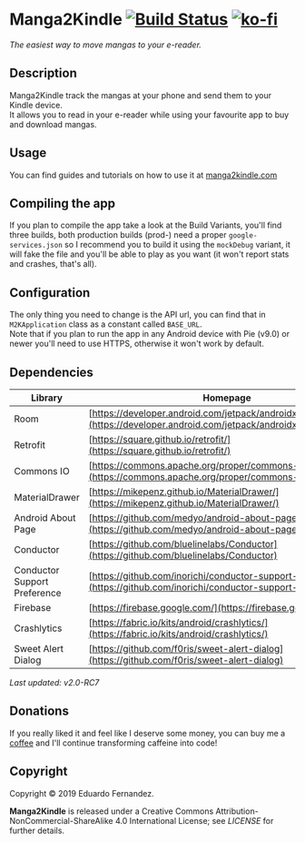 # Manga2Kindle [![Build Status](https://travis-ci.org/EduFdezSoy/Manga2Kindle.svg?branch=master)](https://travis-ci.org/EduFdezSoy/Manga2Kindle) [![ko-fi](https://ko-fi.com/img/Kofi_Logo_Blue.svg)](https://ko-fi.com/EduFdezSoy)
*The easiest way to move mangas to your e-reader.*  

## Description
Manga2Kindle track the mangas at your phone and send them to your Kindle device.  
It allows you to read in your e-reader while using your favourite app to buy and download mangas.

## Usage
You can find guides and tutorials on how to use it at [manga2kindle.com](https://www.manga2kindle.com/)

## Compiling the app
If you plan to compile the app take a look at the Build Variants, you'll find three builds, both production builds (prod-) need a proper `google-services.json` so I recommend you to build it using the `mockDebug` variant, it will fake the file and you'll be able to play as you want (it won't report stats and crashes, that's all).

## Configuration
The only thing you need to change is the API url, you can find that in `M2KApplication` class as a constant called `BASE_URL`.  
Note that if you plan to run the app in any Android device with Pie (v9.0) or newer you'll need to use HTTPS, otherwise it won't work by default.  

## Dependencies
Library | Homepage
--- | ---
Room | [https://developer.android.com/jetpack/androidx/releases/room](https://developer.android.com/jetpack/androidx/releases/room)
Retrofit | [https://square.github.io/retrofit/](https://square.github.io/retrofit/)
Commons IO | [https://commons.apache.org/proper/commons-io/](https://commons.apache.org/proper/commons-io/)
MaterialDrawer | [https://mikepenz.github.io/MaterialDrawer/](https://mikepenz.github.io/MaterialDrawer/)
Android About Page | [https://github.com/medyo/android-about-page](https://github.com/medyo/android-about-page)
Conductor | [https://github.com/bluelinelabs/Conductor](https://github.com/bluelinelabs/Conductor)
Conductor Support Preference | [https://github.com/inorichi/conductor-support-preference](https://github.com/inorichi/conductor-support-preference)
Firebase | [https://firebase.google.com/](https://firebase.google.com/)
Crashlytics | [https://fabric.io/kits/android/crashlytics/](https://fabric.io/kits/android/crashlytics/)
Sweet Alert Dialog | [https://github.com/f0ris/sweet-alert-dialog](https://github.com/f0ris/sweet-alert-dialog)

*Last updated: v2.0-RC7*

## Donations
If you really liked it and feel like I deserve some money, you can buy me a [coffee](https://ko-fi.com/EduFdezSoy) and I'll continue transforming caffeine into code!  

## Copyright
Copyright &copy; 2019 Eduardo Fernandez.  

**Manga2Kindle** is released under a Creative Commons Attribution-NonCommercial-ShareAlike 4.0 International License; see _LICENSE_ for further details.